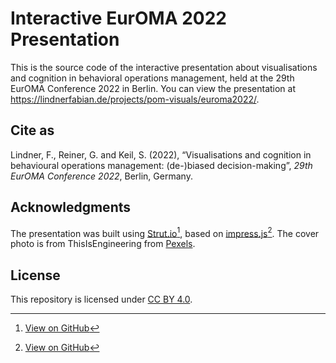 # Interactive EurOMA 2022 Presentation
This is the source code of the interactive presentation about visualisations and cognition in behavioral operations management, held at the 29th EurOMA Conference 2022 in Berlin. You can view the presentation at https://lindnerfabian.de/projects/pom-visuals/euroma2022/.

## Cite as
Lindner, F., Reiner, G. and Keil, S. (2022), “Visualisations and cognition in behavioural operations management: (de-)biased decision-making”, *29th EurOMA Conference 2022*, Berlin, Germany. 

## Acknowledgments
The presentation was built using [Strut.io](https://strut.io/)[^1], based on [impress.js](https://impress.js.org/)[^2]. The cover photo is from ThisIsEngineering from [Pexels](https://www.pexels.com/de-de/foto/code-uber-frau-projiziert-3861969/).

## License
This repository is licensed under [CC BY 4.0](https://creativecommons.org/licenses/by/4.0/).

[^1]: [View on GitHub](https://github.com/tantaman/Strut)
[^2]: [View on GitHub](https://github.com/impress/impress.js)
